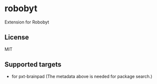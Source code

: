 # robobyt

Extension for Robobyt 

## License

MIT

## Supported targets

* for pxt-brainpad
(The metadata above is needed for package search.)
